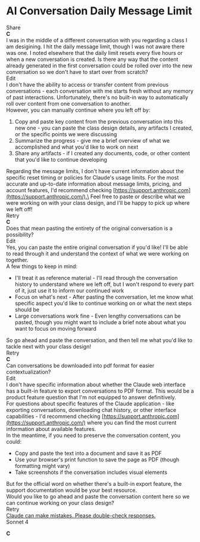 ﻿# <a name="_5scz62naxi2c"></a>AI Conversation Daily Message Limit
Share\
**C**\
I was in the middle of a different conversation with you regarding a class I am desigining. I hit the daily message limit, though I was not aware there was one. I noted elsewhere that the daily limit resets every five hours or when a new conversation is created. Is there any way that the content already generated in the first conversation could be rolled over into the new conversation so we don't have to start over from scratch?\
Edit\
I don't have the ability to access or transfer content from previous conversations - each conversation with me starts fresh without any memory of past interactions. Unfortunately, there's no built-in way to automatically roll over content from one conversation to another.\
However, you can manually continue where you left off by:

1. Copy and paste key content from the previous conversation into this new one - you can paste the class design details, any artifacts I created, or the specific points we were discussing
1. Summarize the progress - give me a brief overview of what we accomplished and what you'd like to work on next
1. Share any artifacts - if I created any documents, code, or other content that you'd like to continue developing

Regarding the message limits, I don't have current information about the specific reset timing or policies for Claude's usage limits. For the most accurate and up-to-date information about message limits, pricing, and account features, I'd recommend checking [https://support.anthropic.com](https://support.anthropic.com/).\
Feel free to paste or describe what we were working on with your class design, and I'll be happy to pick up where we left off!\
Retry\
**C**\
Does that mean pasting the entirety of the original conversation is a possibility?\
Edit\
Yes, you can paste the entire original conversation if you'd like! I'll be able to read through it and understand the context of what we were working on together.\
A few things to keep in mind:

- I'll treat it as reference material - I'll read through the conversation history to understand where we left off, but I won't respond to every part of it, just use it to inform our continued work
- Focus on what's next - After pasting the conversation, let me know what specific aspect you'd like to continue working on or what the next steps should be
- Large conversations work fine - Even lengthy conversations can be pasted, though you might want to include a brief note about what you want to focus on moving forward

So go ahead and paste the conversation, and then tell me what you'd like to tackle next with your class design!\
Retry\
**C**\
Can conversations be downloaded into pdf format for easier contextualization?\
Edit\
I don't have specific information about whether the Claude web interface has a built-in feature to export conversations to PDF format. This would be a product feature question that I'm not equipped to answer definitively.\
For questions about specific features of the Claude application - like exporting conversations, downloading chat history, or other interface capabilities - I'd recommend checking [https://support.anthropic.com](https://support.anthropic.com/) where you can find the most current information about available features.\
In the meantime, if you need to preserve the conversation content, you could:

- Copy and paste the text into a document and save it as PDF
- Use your browser's print function to save the page as PDF (though formatting might vary)
- Take screenshots if the conversation includes visual elements

But for the official word on whether there's a built-in export feature, the support documentation would be your best resource.\
Would you like to go ahead and paste the conversation content here so we can continue working on your class design?\
Retry\
[Claude can make mistakes. Please double-check responses.](https://support.anthropic.com/en/articles/8525154-claude-is-providing-incorrect-or-misleading-responses-what-s-going-on)\
Sonnet 4

**C**

